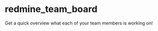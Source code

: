 redmine_team_board
==================

Get a quick overview what each of your team members is working on!
